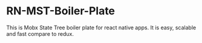 # RN-MST-Boiler-Plate
This is Mobx State Tree boiler plate for react native apps. It is easy, scalable and fast compare to redux.
